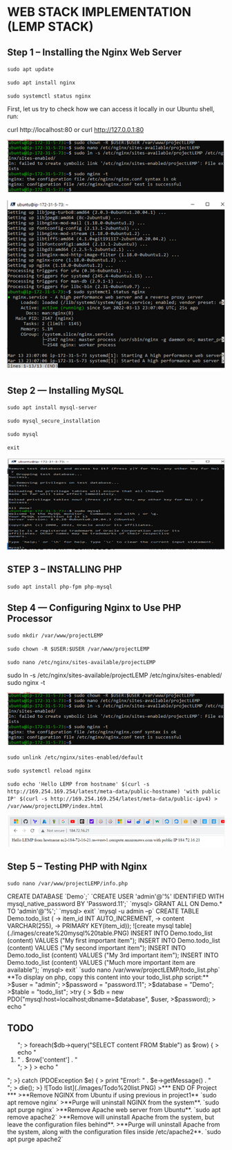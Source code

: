 # WEB STACK IMPLEMENTATION (LEMP STACK)

## Step 1 – Installing the Nginx Web Server

`sudo apt update`

`sudo apt install nginx`

`sudo systemctl status nginx`

First, let us try to check how we can access it locally in our Ubuntu shell, run:

curl http://localhost:80
or
curl http://127.0.0.1:80
 

 ![install nginx](./images/intalling%20nginx.PNG)

 ![nginx running](./images/nginx%20running.PNG)

 
## Step 2 — Installing MySQL
`sudo apt install mysql-server`

`sudo mysql_secure_installation`

`sudo mysql`

`exit`
 
![install mysql](./images/install%20mysql.PNG)


## STEP 3 – INSTALLING PHP

`sudo apt install php-fpm php-mysql`

## Step 4 — Configuring Nginx to Use PHP Processor

`sudo mkdir /var/www/projectLEMP`

`sudo chown -R $USER:$USER /var/www/projectLEMP`

`sudo nano /etc/nginx/sites-available/projectLEMP`

sudo ln -s /etc/nginx/sites-available/projectLEMP /etc/nginx/sites-enabled/
sudo nginx -t

![install nginx ](./images/intalling%20nginx.PNG)


`sudo unlink /etc/nginx/sites-enabled/default`

`sudo systemctl reload nginx`

`sudo echo 'Hello LEMP from hostname' $(curl -s http://169.254.169.254/latest/meta-data/public-hostname) 'with public IP' $(curl -s http://169.254.169.254/latest/meta-data/public-ipv4) > /var/www/projectLEMP/index.html`

![install nginx](./images/nginx%20install.PNG)

## Step 5 – Testing PHP with Nginx

`sudo nano /var/www/projectLEMP/info.php`

<?php
phpinfo();

`sudo rm /var/www/your_domain/info.php`

**For PHP 7: install libapache2-mod-php:**

`sudo apt install libapache2-mod-php`

![Php running](./images/PHP%20running.PNG)
 
## STEP 6 – RETRIEVING DATA FROM MYSQL DATABASE WITH PHP

`sudo mysql`

`mysql> CREATE DATABASE `Demo`;`

`CREATE USER 'admin'@'%' IDENTIFIED WITH mysql_native_password BY 'Password.11';`
`mysql> GRANT ALL ON Demo.* TO 'admin'@'%';`
`mysql> exit`
`mysql -u admin –p`

CREATE TABLE Demo.todo_list (
    -> item_id INT AUTO_INCREMENT,
    -> content VARCHAR(255),
    -> PRIMARY KEY(item_id));

![create mysql table](./images/create%20mysql%20table.PNG)

INSERT INTO Demo.todo_list (content) VALUES ("My first important item");
INSERT INTO Demo.todo_list (content) VALUES ("My second important item");
INSERT INTO Demo.todo_list (content) VALUES ("My 3rd important item");
INSERT INTO Demo.todo_list (content) VALUES ("Much more important item are available");

`mysql> exit`

`sudo nano /var/www/projectLEMP/todo_list.php`

**To display on php, copy this content into your todo_list.php script:**

><?php
>$user = "admin";
>$password = "password.11";
>$database = "Demo";
>$table = "todo_list";

>try {
>  $db = new PDO("mysql:host=localhost;dbname=$database", $user, >$password);
>  echo "<h2>TODO</h2><ol>";
>  foreach($db->query("SELECT content FROM $table") as $row) {
>    echo "<li>" . $row['content'] . "</li>";
>  }
>  echo "</ol>";
>} catch (PDOException $e) {
>    print "Error!: " . $e->getMessage() . "<br/>";
>    die();
>}
![Todo list](./images/Todo%20list.PNG)

>*** END OF Project ***

>**Remove NGINX from Ubuntu if using previous in project1**
`sudo apt remove nginx`

>**Purge will uninstall NGINX from the system**.

`sudo apt purge nginx`

>**Remove Apache web server from Ubuntu**.

`sudo apt remove apache2`

>**Remove will uninstall Apache from the system, but leave the configuration files behind**.

>**Purge will uninstall Apache from the system, along with the configuration files inside /etc/apache2**.

`sudo apt purge apache2`
